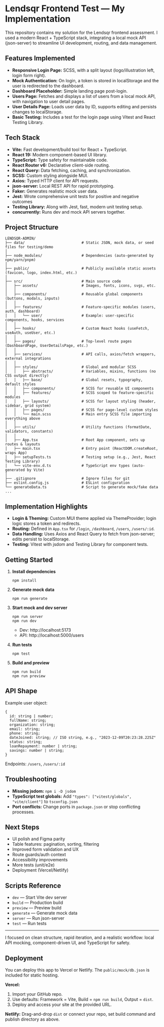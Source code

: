 # Lendsqr Frontend Test — My Implementation

This repository contains my solution for the Lendsqr frontend assessment. I used a modern React + TypeScript stack, integrating a local mock API (json-server) to streamline UI development, routing, and data management.

## Features Implemented
- **Responsive Login Page:** SCSS, with a split layout (logo/illustration left, login form right).
- **Mock Authentication:** On login, a token is stored in localStorage and the user is redirected to the dashboard.
- **Dashboard Placeholder:** Simple landing page post-login.
- **Users Page:** Fetches and displays a list of users from a local mock API, with navigation to user detail pages.
- **User Details Page:** Loads user data by ID, supports editing and persists changes to localStorage.
- **Basic Testing:** Includes a test for the login page using Vitest and React Testing Library.

## Tech Stack
- **Vite:** Fast development/build tool for React + TypeScript.
- **React 19:** Modern component-based UI library.
- **TypeScript:** Type safety for maintainable code.
- **React Router v6:** Declarative client-side routing.
- **React Query:** Data fetching, caching, and synchronization.
- **SCSS:** Custom styling alongside MUI.
- **Axios:** Typed HTTP client for API requests.
- **json-server:** Local REST API for rapid prototyping.
- **Faker:** Generates realistic mock user data.
- **Jest:** Wrote comprehensive unit tests for positive and negative outcomes
- **Testing Library:** Along with Jest, fast, modern unit testing setup.
- **concurrently:** Runs dev and mock API servers together.

## Project Structure
```
LENDSQR-ADMIN/
├── data/                          # Static JSON, mock data, or seed files for testing/demo
│
├── node_modules/                  # Dependencies (auto-generated by npm/yarn/pnpm)
│
├── public/                        # Publicly available static assets (favicon, logo, index.html, etc.)
│
├── src/                           # Main source code
│   ├── assets/                    # Images, fonts, icons, svgs, etc.
│   │
│   ├── components/                # Reusable global components (buttons, modals, inputs)
│   │
│   ├── features/                  # Feature-specific modules (users, auth, dashboard)
│   │   └── user/                  # Example: user-specific components, hooks, services
│   │
│   ├── hooks/                     # Custom React hooks (useFetch, useAuth, useUser, etc.)
│   │
│   ├── pages/                     # Top-level route pages (DashboardPage, UserDetailsPage, etc.)
│   │
│   ├── services/                  # API calls, axios/fetch wrappers, external integrations
│   │
│   ├── styles/                    # Global and modular SCSS
│   │   ├── abstracts/             # Variables, mixins, functions (no CSS output directly)
│   │   ├── base/                  # Global resets, typography, default styles
│   │   ├── components/            # SCSS for reusable UI components
│   │   ├── features/              # SCSS scoped to feature-specific modules
│   │   ├── layouts/               # SCSS for layout styling (header, sidebar, grid system)
│   │   ├── pages/                 # SCSS for page-level custom styles
│   │   └── main.scss              # Main entry SCSS file importing everything above
│   │
│   ├── utils/                     # Utility functions (formatDate, validators, constants)
│   │
│   ├── App.tsx                    # Root App component, sets up routes & layouts
│   ├── main.tsx                   # Entry point (ReactDOM.createRoot, wraps App)
│   ├── setupTests.ts              # Testing setup (e.g., Jest, React Testing Library)
│   └── vite-env.d.ts              # TypeScript env types (auto-generated by Vite)
│
├── .gitignore                     # Ignore files for git
├── eslint.config.js               # ESLint configuration
└── generateData.ts                # Script to generate mock/fake data
...
```

## Implementation Highlights
- **Login & Theming:** Custom MUI theme applied via ThemeProvider; login logic stores a token and redirects.
- **Routing:** Defined in `App.tsx` for `/login`, `/dashboard`, `/users`, `/users/:id`.
- **Data Handling:** Uses Axios and React Query to fetch from json-server; edits persist to localStorage.
- **Testing:** Vitest with jsdom and Testing Library for component tests.

## Getting Started
1. **Install dependencies**
   ```
   npm install
   ```
2. **Generate mock data**
   ```
   npm run generate
   ```
3. **Start mock and dev server**
   ```
   npm run server
   npm run dev
   ```
   - Dev: http://localhost:5173
   - API: http://localhost:5000/users

4. **Run tests**
   ```
   npm test
   ```
5. **Build and preview**
   ```
   npm run build
   npm run preview
   ```

## API Shape
Example user object:
```
{
  id: string | number;
  fullName: string;
  organization: string;
  email: string;
  phone: string;
  dateJoined: string; // ISO string, e.g., "2023-12-09T20:23:28.225Z"
  status: string;
  loanRepayment: number | string;
  savings: number | string;
}
```
Endpoints: `/users`, `/users/:id`

## Troubleshooting
- **Missing jsdom:** `npm i -D jsdom`
- **TypeScript test globals:** Add `"types": ["vitest/globals", "vite/client"]` to `tsconfig.json`
- **Port conflicts:** Change ports in `package.json` or stop conflicting processes.

## Next Steps
- UI polish and Figma parity
- Table features: pagination, sorting, filtering
- Improved form validation and UX
- Route guards/auth context
- Accessibility improvements
- More tests (unit/e2e)
- Deployment (Vercel/Netlify)

## Scripts Reference
- `dev` — Start Vite dev server
- `build` — Production build
- `preview` — Preview build
- `generate` — Generate mock data
- `server` — Run json-server
- `test` — Run tests

---

I focused on clean structure, rapid iteration, and a realistic workflow: local API mocking, component-driven UI, and TypeScript for safety.

## Deployment

You can deploy this app to Vercel or Netlify. The `public/mock/db.json` is included for static hosting.

**Vercel:**
1. Import your GitHub repo.
2. Use defaults: Framework = Vite, Build = `npm run build`, Output = `dist`.
3. Deploy and access your site at the provided URL.

**Netlify:** Drag-and-drop `dist` or connect your repo, set build command and publish directory as above.
